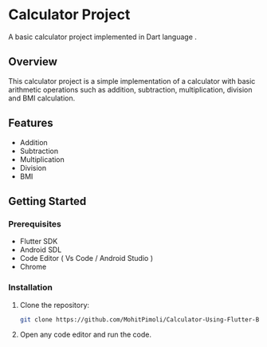 # Calculator Project

A basic calculator project implemented in Dart language .

## Overview

This calculator project is a simple implementation of a calculator with basic arithmetic operations such as addition, subtraction, multiplication, division and BMI calculation.

## Features

- Addition
- Subtraction
- Multiplication
- Division
- BMI

## Getting Started

### Prerequisites

- Flutter SDK
- Android SDL
- Code Editor ( Vs Code / Android Studio )
- Chrome
  
### Installation

1. Clone the repository:

    ```bash
    git clone https://github.com/MohitPimoli/Calculator-Using-Flutter-BMI-Calculator-Flutter.git
    ```

2. Open any code editor and run the code.

